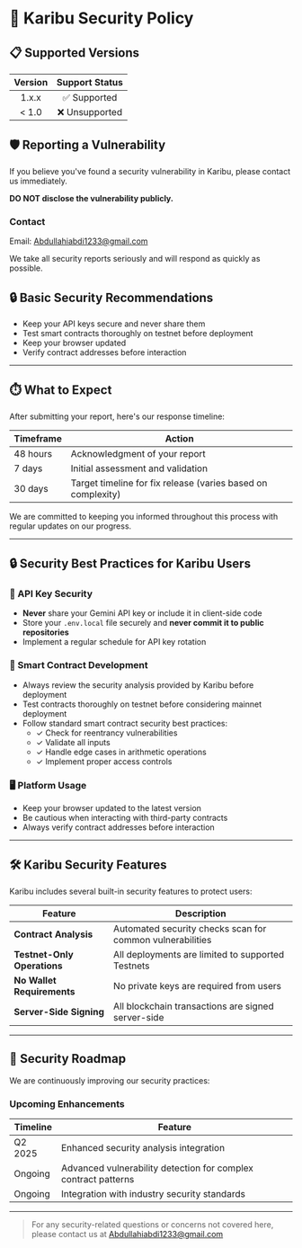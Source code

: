 # 🔐 Karibu Security Policy

## 📋 Supported Versions

| Version | Support Status |
|:-------:|:--------------:|
| 1.x.x   | ✅ Supported   |
| < 1.0   | ❌ Unsupported |

## 🛡️ Reporting a Vulnerability

If you believe you've found a security vulnerability in Karibu, please contact us immediately.

**DO NOT disclose the vulnerability publicly.**

### Contact

Email: [Abdullahiabdi1233@gmail.com](mailto:Abdullahiabdi1233@gmail.com)

We take all security reports seriously and will respond as quickly as possible.

## 🔒 Basic Security Recommendations

- Keep your API keys secure and never share them
- Test smart contracts thoroughly on testnet before deployment
- Keep your browser updated
- Verify contract addresses before interaction

---

## ⏱️ What to Expect

After submitting your report, here's our response timeline:

| Timeframe | Action |
|-----------|--------|
| 48 hours | Acknowledgment of your report |
| 7 days | Initial assessment and validation |
| 30 days | Target timeline for fix release (varies based on complexity) |

We are committed to keeping you informed throughout this process with regular updates on our progress.

---

## 🔒 Security Best Practices for Karibu Users

### 🔑 API Key Security

- **Never** share your Gemini API key or include it in client-side code
- Store your `.env.local` file securely and **never commit it to public repositories**
- Implement a regular schedule for API key rotation

### 📝 Smart Contract Development

- Always review the security analysis provided by Karibu before deployment
- Test contracts thoroughly on testnet before considering mainnet deployment
- Follow standard smart contract security best practices:
  - ✓ Check for reentrancy vulnerabilities
  - ✓ Validate all inputs
  - ✓ Handle edge cases in arithmetic operations
  - ✓ Implement proper access controls

### 🖥️ Platform Usage

- Keep your browser updated to the latest version
- Be cautious when interacting with third-party contracts
- Always verify contract addresses before interaction

---

## 🛠️ Karibu Security Features

Karibu includes several built-in security features to protect users:

| Feature | Description |
|---------|-------------|
| **Contract Analysis** | Automated security checks scan for common vulnerabilities |
| **Testnet-Only Operations** | All deployments are limited to supported Testnets |
| **No Wallet Requirements** | No private keys are required from users |
| **Server-Side Signing** | All blockchain transactions are signed server-side |

---

## 🔮 Security Roadmap

We are continuously improving our security practices:

### Upcoming Enhancements

| Timeline | Feature |
|----------|---------|
| Q2 2025 | Enhanced security analysis integration |
| Ongoing | Advanced vulnerability detection for complex contract patterns |
| Ongoing | Integration with industry security standards |

---

> For any security-related questions or concerns not covered here, please contact us at [Abdullahiabdi1233@gmail.com](mailto:Abdullahiabdi1233@gmail.com) 